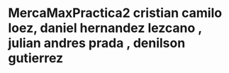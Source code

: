 # MercaMaxPractica2 cristian camilo loez, daniel hernandez lezcano , julian andres prada , denilson gutierrez

